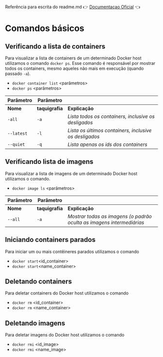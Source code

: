 Referência para escrita do readme.md :point_right: [Documentaçao Oficial](https://docs.docker.com/reference/) :point_left:

# Comandos básicos

## Verificando a lista de containers

Para visualizar a lista de containers de um determinado Docker host utilizamos o comando ```docker ps```.
Esse comando é responsável por mostrar todos os containers, mesmo aqueles não mais em execução (quando passado ```-a```).

- ``` docker container list ``` <parâmetros>  
- ``` docker ps ``` <parâmetros>

| Parâmetro     | Parâmetro              |                |
| ------        | ------                 | ------         |
| **Nome**      | **taquigrafia**        | **Explicação** |
| ```-all```    | ```-a```               | *Lista todos os containers, inclusive os desligados*      |
| ```--latest```| ```-l```               | *Lista os últimos containers, inclusive os desligados*    |
| ```--quiet``` | ```-q```               | *Lista apenas os ids dos containers*  |

## Verificando lista de imagens

Para visualizar a lista de imagens de um determinado Docker host utilizamos o comando.

- ``` docker image ls ``` <parâmetros>  

| Parâmetro     | Parâmetro              |                |
| ------        | ------                 | ------         |
| **Nome**      | **taquigrafia**        | **Explicação** |
| ```--all```   | ```-a```               | *Mostrar todas as imagens (o padrão oculta as imagens intermediárias*      |

## Iniciando containers parados
Para iniciar um ou mais contêineres parados utilizamos o comando 

- ```docker start```<id_container>
- ```docker start```<name_container>

## Deletando containers

Para deletar containers do Docker host utilizamos o comando

- ``` docker rm ``` <id_container>
- ``` docker rm ``` <name_container>

## Deletando imagens

Para deletar imagens do Docker host utilizamos o comando

- ``` docker rmi ``` <id_image>
- ``` docker rmi ``` <name_image>